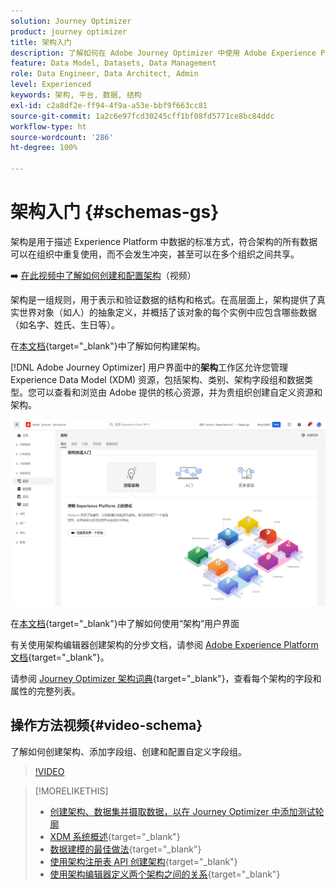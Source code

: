 ```yaml
---
solution: Journey Optimizer
product: journey optimizer
title: 架构入门
description: 了解如何在 Adobe Journey Optimizer 中使用 Adobe Experience Platform 架构
feature: Data Model, Datasets, Data Management
role: Data Engineer, Data Architect, Admin
level: Experienced
keywords: 架构, 平台, 数据, 结构
exl-id: c2a8df2e-ff94-4f9a-a53e-bbf9f663cc81
source-git-commit: 1a2c6e97fcd30245cff1bf08fd5771ce8bc84ddc
workflow-type: ht
source-wordcount: '286'
ht-degree: 100%

---
```


# 架构入门 {#schemas-gs}

架构是用于描述 Experience Platform 中数据的标准方式，符合架构的所有数据可以在组织中重复使用，而不会发生冲突，甚至可以在多个组织之间共享。

➡️ [在此视频中了解如何创建和配置架构](#video-schema)（视频）

架构是一组规则，用于表示和验证数据的结构和格式。在高层面上，架构提供了真实世界对象（如人）的抽象定义，并概括了该对象的每个实例中应包含哪些数据（如名字、姓氏、生日等）。

在[本文档](https://experienceleague.adobe.com/docs/experience-platform/xdm/schema/composition.html?lang=zh-Hans){target="_blank"}中了解如何构建架构。

[!DNL Adobe Journey Optimizer] 用户界面中的&#x200B;**架构**&#x200B;工作区允许您管理 Experience Data Model (XDM) 资源，包括架构、类别、架构字段组和数据类型。您可以查看和浏览由 Adobe 提供的核心资源，并为贵组织创建自定义资源和架构。

![](assets/schemas-home.png)

在[本文档](https://experienceleague.adobe.com/docs/experience-platform/xdm/ui/overview.html?lang=zh-Hans){target="_blank"}中了解如何使用“架构”用户界面

有关使用架构编辑器创建架构的分步文档，请参阅 [Adobe Experience Platform 文档](https://experienceleague.adobe.com/docs/experience-platform/xdm/tutorials/create-schema-ui.html?lang=zh-Hans){target="_blank"}。

请参阅 [Journey Optimizer 架构词典](https://experienceleague.adobe.com/tools/ajo-schemas/schema-dictionary.html?lang=zh-Hans){target="_blank"}，查看每个架构的字段和属性的完整列表。


## 操作方法视频{#video-schema}

了解如何创建架构、添加字段组、创建和配置自定义字段组。

>[!VIDEO](https://video.tv.adobe.com/v/3416868?quality=12&captions=chi_hans)

>[!MORELIKETHIS]
>
>* [创建架构、数据集并摄取数据，以在 Journey Optimizer 中添加测试轮廓](../audience/creating-test-profiles.md)
>* [XDM 系统概述](https://experienceleague.adobe.com/docs/experience-platform/xdm/home.html?lang=zh-Hans){target="_blank"}
>* [数据建模的最佳做法](https://experienceleague.adobe.com/docs/experience-platform/xdm/schema/best-practices.html?lang=zh-Hans){target="_blank"}
>* [使用架构注册表 API 创建架构](https://experienceleague.adobe.com/docs/experience-platform/xdm/tutorials/create-schema-api.html?lang=zh-Hans){target="_blank"}
>* [使用架构编辑器定义两个架构之间的关系](https://experienceleague.adobe.com/docs/experience-platform/xdm/tutorials/relationship-ui.html?lang=zh-Hans){target="_blank"}
